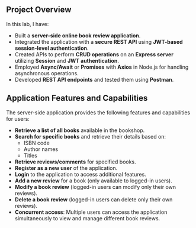 ## Project Overview

In this lab, I have:

- Built a **server-side online book review application**.
- Integrated the application with a **secure REST API** using **JWT-based session-level authentication**.
- Created APIs to perform **CRUD operations** on an **Express server** utilizing **Session** and **JWT authentication**.
- Employed **Async/Await** or **Promises** with **Axios** in Node.js for handling asynchronous operations.
- Developed **REST API endpoints** and tested them using **Postman**.

## Application Features and Capabilities

The server-side application provides the following features and capabilities for users:

- **Retrieve a list of all books** available in the bookshop.
- **Search for specific books** and retrieve their details based on:
  - ISBN code
  - Author names
  - Titles
- **Retrieve reviews/comments** for specified books.
- **Register as a new user** of the application.
- **Login** to the application to access additional features.
- **Add a new review** for a book (only available to logged-in users).
- **Modify a book review** (logged-in users can modify only their own reviews).
- **Delete a book review** (logged-in users can delete only their own reviews).
- **Concurrent access**: Multiple users can access the application simultaneously to view and manage different book reviews.

